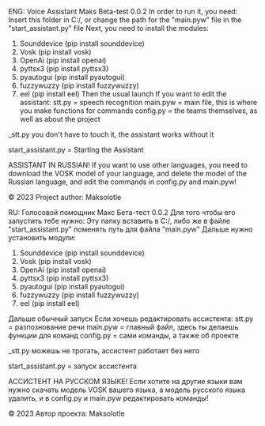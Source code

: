 ENG:
Voice Assistant Maks
Beta-test 0.0.2
In order to run it, you need:
Insert this folder in C:/, or change the path for the "main.pyw" file in the "start_assistant.py" file
Next, you need to install the modules:
1. Sounddevice (pip install sounddevice)
2. Vosk (pip install vosk)
3. OpenAi (pip install openai)
4. pyttsx3 (pip install pyttsx3)
5. pyautogui (pip install pyautogui)
6. fuzzywuzzy (pip install fuzzywuzzy)
7. eel (pip install eel)
Then the usual launch
If you want to edit the assistant:
stt.py = speech recognition
main.pyw = main file, this is where you make functions for commands
config.py = the teams themselves, as well as about the project

_stt.py you don't have to touch it, the assistant works without it

start_assistant.py = Starting the Assistant

ASSISTANT IN RUSSIAN!
If you want to use other languages, you need to download the VOSK model of your language, and delete the model of the Russian language, and edit the commands in config.py and main.pyw!

© 2023 Project author: Maksolotle


RU:
Голосовой помощник Макс
Бета-тест 0.0.2
Для того чтобы его запустить тебе нужно:
Эту папку вставить в C:/, либо же в файле "start_assistant.py" поменять путь для файла "main.pyw"
Дальше нужно установить модули:
1. Sounddevice (pip install sounddevice)
2. Vosk (pip install vosk)
3. OpenAi (pip install openai)
4. pyttsx3 (pip install pyttsx3)
5. pyautogui (pip install pyautogui)
6. fuzzywuzzy (pip install fuzzywuzzy)
7. eel (pip install eel)

Дальше обычный запуск
Если хочешь редактировать ассистента:
stt.py = разпознование речи
main.pyw = главный файл, здесь ты делаешь функции для команд
config.py = сами команды, а также об проекте

_stt.py можешь не трогать, ассистент работает без него

start_assistant.py = запуск ассистента

АССИСТЕНТ НА РУССКОМ ЯЗЫКЕ!
Если хотите на другие языки вам нужно скачать модель VOSK вашего языка, а модель русского языка удалить, и в config.py и main.pyw редактировать команды!

© 2023 Автор проекта: Maksolotle